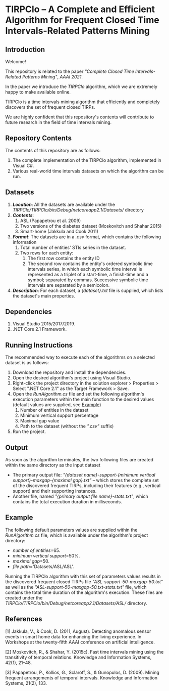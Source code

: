 # TIRPClo – A Complete and Efficient Algorithm for Frequent Closed Time Intervals-Related Patterns Mining

## Introduction
Welcome! 

This repository is related to the paper *"Complete Closed Time Intervals-Related Patterns Mining"*, *AAAI 2021*. 

In the paper we introduce the *TIRPClo* algorithm, which we are extremely happy to make available online.

TIRPClo is a time intervals mining algorithm that efficiently and completely discovers the set of frequent closed TIRPs.

We are highly confident that this repository's contents will contribute to future research in the field of time intervals mining.

## Repository Contents
The contents of this repository are as follows: 
1. The complete implementation of the TIRPClo algorithm, implemented in Visual C#.
2. Various real-world time intervals datasets on which the algorithm can be run.

## Datasets
1.	***Location***: All the datasets are available under the *TIRPClo/TIRPClo/bin/Debug/netcoreapp2.1/Datasets/* directory 
2.	***Contents***: 
    1. ASL (Papapetrou et al. 2009)
    2. Two versions of the diabetes dataset (Moskovitch and Shahar 2015) 
    3. Smart-home (Jakkula and Cook 2011)
3. ***Format***: The datasets are in a *.csv* format, which contains the following information
    1. Total number of entities' STIs series in the dataset.
    2. Two rows for each entity:
        1. The first row contains the entity ID
        2. The second row contains the entity's ordered symbolic time intervals series, in which each symbolic time interval is represented as a triplet of a start-time, a finish-time and a symbol; separated by commas. Successive symbolic time intervals are separated by a semicolon.
4. ***Description***: For each dataset, a *{dataset}.txt* file is supplied, which lists the dataset's main properties.

## Dependencies
1. Visual Studio 2015/2017/2019.
2. .NET Core 2.1 Framework.

## Running Instructions
The recommended way to execute each of the algorithms on a selected dataset is as follows:
1. Download the repository and install the dependencies.
2. Open the desired algorithm's project using Visual Studio.
3. Right-click the project directory in the solution explorer > Properties > Select ".NET Core 2.1" as the Target Framework > Save. 
4. Open the *RunAlgorithm.cs* file and set the following algorithm's execution parameters within the main function to the desired values 
(default values are supplied, see [Example](#Example))
    1. Number of entities in the dataset
    2. Minimum vertical support percentage
    3. Maximal gap value
    4. Path to the dataset (without the *".csv"* suffix)
5. Run the project.

## Output
As soon as the algorithm terminates, the two following files are created within the same directory as the input dataset 
- The primary output file: *"{dataset name}-support-{minimum vertical support}-maxgap-{maximal gap}.txt"* – 
which stores the complete set of the discovered frequent TIRPs, including their features (e.g., vertical support) and their supporting instances.
- Another file, named *"{primary output file name}-stats.txt"*, which contains the total execution duration in milliseconds.

## Example
The following default parameters values are supplied within the *RunAlgorithm.cs* file, which is available under the algorithm's project directory:
- *number of entities*=65.
- *minimum vertical support*=50%.
- *maximal gap*=50.
- *file path*='Datasets/ASL/ASL'.

Running the TIRPClo algorithm with this set of parameters values results in the discovered frequent closed TIRPs file 
*"ASL-support-50-maxgap-50.txt"* as well as the *"ASL-support-50-maxgap-50.txt-stats.txt"* file, 
which contains the total time duration of the algorithm's execution. 
These files are created under the *TIRPClo/TIRPClo/bin/Debug/netcoreapp2.1/Datasets/ASL/* directory.

## References
[1]	Jakkula, V., & Cook, D. (2011, August). Detecting anomalous sensor events in smart home data for enhancing the living experience. In Workshops at the twenty-fifth AAAI conference on artificial intelligence.

[2]	Moskovitch, R., & Shahar, Y. (2015c). Fast time intervals mining using the transitivity of temporal relations. Knowledge and Information Systems, 42(1), 21–48.

[3]	Papapetrou, P., Kollios, G., Sclaroff, S., & Gunopulos, D. (2009). Mining frequent arrangements of temporal intervals. Knowledge and Information Systems, 21(2), 133.
